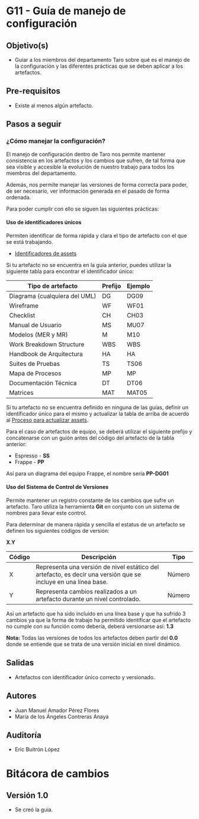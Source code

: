 # G11 - Guía de manejo de configuración

## Objetivo(s)

- Guiar a los miembros del departamento Taro sobre qué es el manejo de la configuración y las diferentes prácticas que se deben aplicar a los artefactos.

## Pre-requisitos

- Existe al menos algún artefacto.

## Pasos a seguir

### ¿Cómo manejar la configuración?

El manejo de configuración dentro de Taro nos permite mantener consistencia en los artefactos y los cambios que sufren, de tal forma que sea visible y accesible la evolución de nuestro trabajo para todos los miembros del departamento. 

Además, nos permite manejar las versiones de forma correcta para poder, de ser necesario, ver información generada en el pasado de forma ordenada.

Para poder cumplir con ello se siguen las siguientes prácticas:

#### Uso de identificadores únicos

Permiten identificar de forma rápida y clara el tipo de artefacto con el que se está trabajando.

- [Identificadores de assets](https://taro-it.github.io/docs/guias/G02-guia-definicion-assets)

Si tu artefacto no se encuentra en la guía anterior, puedes utilizar la siguiente tabla para encontrar el identificador único:

| Tipo de artefacto             | Prefijo | Ejemplo |
| ----------------------------- | ------- | ------- |
| Diagrama (cualquiera del UML) | DG      | DG09    |
| Wireframe                     | WF      | WF01    |
| Checklist                     | CH      | CH03    |
| Manual de Usuario             | MS      | MU07    |
| Modelos (MER y MR)            | M       | M10     |
| Work Breakdown Structure      | WBS     | WBS     |
| Handbook de Arquitectura      | HA      | HA      |
| Suites de Pruebas             | TS      | TS06    |
| Mapa de Procesos              | MP      | MP      |
| Documentación Técnica         | DT      | DT06    |
| Matrices                      | MAT     | MAT05   |



Si tu artefacto no se encuentra definido en ninguna de las guías, definir un identificador único para el mismo y actualizar la tabla de arriba de acuerdo al [Proceso para actualizar assets](https://github.com/Taro-IT/docs/pull/75).

Para el caso de artefactos de equipo, se deberá utilizar el siguiente prefijo y concatenarse con un guión antes del código del artefacto de la tabla anterior:

- Espresso - **SS**
- Frappe - **PP**

Así para un diagrama del equipo Frappe, el nombre sería **PP-DG01**

#### Uso del Sistema de Control de Versiones

Permite mantener un registro constante de los cambios que sufre un artefacto. Taro utiliza la herramienta **Git** en conjunto con un sistema de nombres para llevar este control.

Para determinar de manera rápida y sencilla el estatus de un artefacto se definen los siguientes códigos de versión:

**X.Y**

| Código | Descripción                                                  | Tipo   |
| ------ | ------------------------------------------------------------ | ------ |
| X      | Representa una versión de nivel estático del artefacto, es decir una versión que se incluye en una línea base. | Número |
| Y      | Representa cambios realizados a un artefacto durante un nivel controlado. | Número |

Así un artefacto que ha sido incluido en una línea base y que ha sufrido 3 cambios ya que la forma de trabajo ha permitido identificar que el artefacto no cumple con su función como debería, deberá versionarse así: **1.3**

**Nota:** Todas las versiones de todos los artefactos deben partir del **0.0** donde se entiende que se trata de una versión inicial en nivel dinámico.

## Salidas

- Artefactos con identificador único correcto y versionado.

## Autores

- Juan Manuel Amador Pérez Flores
- María de los Ángeles Contreras Anaya

## Auditoría

- Eric Buitrón López

# Bitácora de cambios

## Versión 1.0
  - Se creó la guía.
